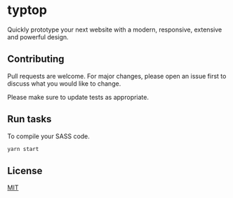 # typtop

Quickly prototype your next website with a modern, responsive, extensive and powerful design.

## Contributing
Pull requests are welcome. For major changes, please open an issue first to discuss what you would like to change.

Please make sure to update tests as appropriate.

## Run tasks

To compile your SASS code.

```bash
yarn start
```

## License
[MIT](https://choosealicense.com/licenses/mit/)